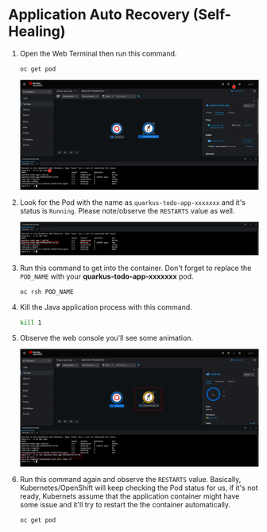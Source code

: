 # Application Auto Recovery (Self-Healing)

1. Open the Web Terminal then run this command.

   ```sh
   oc get pod
   ```

   ![Auto recovery](images/auto-recovery01.png)

2. Look for the Pod with the name as `quarkus-todo-app-xxxxxxx` and it's status is `Running`. Please note/observe the `RESTARTS` value as well.

   ![Auto recovery](images/auto-recovery02.png)

3. Run this command to get into the container. Don't forget to replace the `POD_NAME` with your **quarkus-todo-app-xxxxxxx** pod.

   ```sh
   oc rsh POD_NAME
   ```

4. Kill the Java application process with this command.

   ```sh
   kill 1
   ```

5. Observe the web console you'll see some animation.

   ![Auto recovery](images/auto-recovery03.png)

6. Run this command again and observe the `RESTARTS` value. Basically, Kubernetes/OpenShift will keep checking the Pod status for us, if it's not ready, Kubernets assume that the application container might have some issue and it'll try to restart the the container automatically.

   ```sh
   oc get pod
   ```
